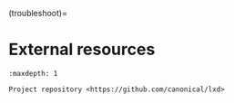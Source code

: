 (troubleshoot)=
# External resources

```{toctree}
:maxdepth: 1

Project repository <https://github.com/canonical/lxd>
```
